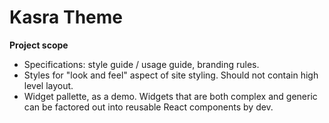 # Kasra Theme

**Project scope**

- Specifications: style guide / usage guide, branding rules.
- Styles for "look and feel" aspect of site styling. Should not contain high level layout.
- Widget pallette, as a demo. Widgets that are both complex and generic can be factored out into reusable React components by dev.

